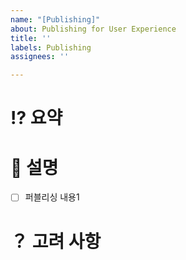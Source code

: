 ```yaml
---
name: "[Publishing]"
about: Publishing for User Experience
title: ''
labels: Publishing
assignees: ''

---
```


# ⁉️ 요약

# 🔢 설명

- [ ] 퍼블리싱 내용1

# ？ 고려 사항
